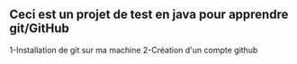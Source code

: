 ## Ceci est un projet de test en java pour apprendre git/GitHub
1-Installation de git sur ma machine
2-Création d'un compte github

